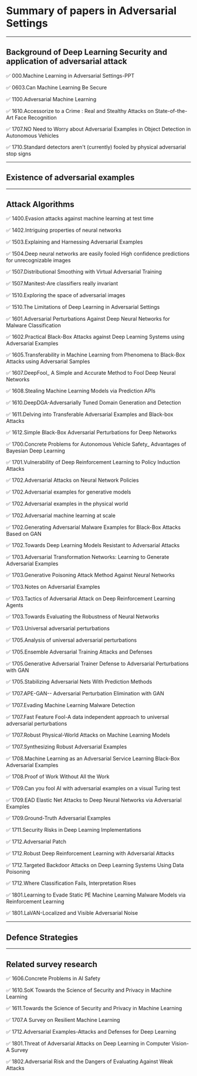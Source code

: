 # Summary of papers in Adversarial Settings

---
## Background of Deep Learning Security and application of adversarial attack
:white_check_mark: 000.Machine Learning in Adversarial Settings-PPT

:white_check_mark: 0603.Can Machine Learning Be Secure

:white_check_mark: 1100.Adversarial Machine Learning

:white_check_mark: 1610.Accessorize to a Crime : Real and Stealthy Attacks on State-of-the-Art Face Recognition

:white_check_mark: 1707.NO Need to Worry about Adversarial Examples in Object Detection in Autonomous Vehicles

:white_check_mark: 1710.Standard detectors aren't (currently) fooled by physical adversarial stop signs

---
## Existence of adversarial examples

---
## Attack Algorithms
:white_check_mark: 1400.Evasion attacks against machine learning at test time

:white_check_mark: 1402.Intriguing properties of neural networks

:white_check_mark: 1503.Explaining and Harnessing Adversarial Examples

:white_check_mark: 1504.Deep neural networks are easily fooled High confidence predictions for unrecognizable images

:white_check_mark: 1507.Distributional Smoothing with Virtual Adversarial Training

:white_check_mark: 1507.Manitest-Are classifiers really invariant

:white_check_mark: 1510.Exploring the space of adversarial images

:white_check_mark: 1510.The Limitations of Deep Learning in Adversarial Settings

:white_check_mark: 1601.Adversarial Perturbations Against Deep Neural Networks for Malware Classification

:white_check_mark: 1602.Practical Black-Box Attacks against Deep Learning Systems using Adversarial Examples

:white_check_mark: 1605.Transferability in Machine Learning from Phenomena to Black-Box Attacks using Adversarial Samples

:white_check_mark: 1607.DeepFool_ A Simple and Accurate Method to Fool Deep Neural Networks

:white_check_mark: 1608.Stealing Machine Learning Models via Prediction APIs

:white_check_mark: 1610.DeepDGA-Adversarially Tuned Domain Generation and Detection

:white_check_mark: 1611.Delving into Transferable Adversarial Examples and Black-box Attacks

:white_check_mark: 1612.Simple Black-Box Adversarial Perturbations for Deep Networks

:white_check_mark: 1700.Concrete Problems for Autonomous Vehicle Safety_ Advantages of Bayesian Deep Learning

:white_check_mark: 1701.Vulnerability of Deep Reinforcement Learning to Policy Induction Attacks

:white_check_mark: 1702.Adversarial Attacks on Neural Network Policies

:white_check_mark: 1702.Adversarial examples for generative models

:white_check_mark: 1702.Adversarial examples in the physical world

:white_check_mark: 1702.Adversarial machine learning at scale

:white_check_mark: 1702.Generating Adversarial Malware Examples for Black-Box Attacks Based on GAN

:white_check_mark: 1702.Towards Deep Learning Models Resistant to Adversarial Attacks

:white_check_mark: 1703.Adversarial Transformation Networks: Learning to Generate Adversarial Examples

:white_check_mark: 1703.Generative Poisoning Attack Method Against Neural Networks

:white_check_mark: 1703.Notes on Adversarial Examples

:white_check_mark: 1703.Tactics of Adversarial Attack on Deep Reinforcement Learning Agents

:white_check_mark: 1703.Towards Evaluating the Robustness of Neural Networks

:white_check_mark: 1703.Universal adversarial perturbations

:white_check_mark: 1705.Analysis of universal adversarial perturbations

:white_check_mark: 1705.Ensemble Adversarial Training Attacks and Defenses

:white_check_mark: 1705.Generative Adversarial Trainer Defense to Adversarial Perturbations with GAN

:white_check_mark: 1705.Stabilizing Adversarial Nets With Prediction Methods

:white_check_mark: 1707.APE-GAN-- Adversarial Perturbation Elimination with GAN

:white_check_mark: 1707.Evading Machine Learning Malware Detection

:white_check_mark: 1707.Fast Feature Fool-A data independent approach to universal adversarial perturbations

:white_check_mark: 1707.Robust Physical-World Attacks on Machine Learning Models

:white_check_mark: 1707.Synthesizing Robust Adversarial Examples

:white_check_mark: 1708.Machine Learning as an Adversarial Service Learning Black-Box Adversarial Examples

:white_check_mark: 1708.Proof of Work Without All the Work

:white_check_mark: 1709.Can you fool AI with adversarial examples on a visual Turing test

:white_check_mark: 1709.EAD Elastic Net Attacks to Deep Neural Networks via Adversarial Examples

:white_check_mark: 1709.Ground-Truth Adversarial Examples

:white_check_mark: 1711.Security Risks in Deep Learning Implementations

:white_check_mark: 1712.Adversarial Patch

:white_check_mark: 1712.Robust Deep Reinforcement Learning with Adversarial Attacks

:white_check_mark: 1712.Targeted Backdoor Attacks on Deep Learning Systems Using Data Poisoning

:white_check_mark: 1712.Where Classification Fails, Interpretation Rises

:white_check_mark: 1801.Learning to Evade Static PE Machine Learning Malware Models via Reinforcement Learning

:white_check_mark: 1801.LaVAN-Localized and Visible Adversarial Noise

---
## Defence Strategies

---
## Related survey research
:white_check_mark: 1606.Concrete Problems in AI Safety

:white_check_mark: 1610.SoK Towards the Science of Security and Privacy in Machine Learning

:white_check_mark: 1611.Towards the Science of Security and Privacy in Machine Learning

:white_check_mark: 1707.A Survey on Resilient Machine Learning

:white_check_mark: 1712.Adversarial Examples-Attacks and Defenses for Deep Learning

:white_check_mark: 1801.Threat of Adversarial Attacks on Deep Learning in Computer Vision-A Survey

:white_check_mark: 1802.Adversarial Risk and the Dangers of Evaluating Against Weak Attacks

